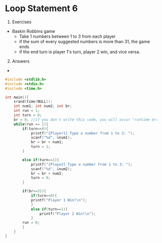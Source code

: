 # Loop Statement 6

1. Exercises 
- Baskin Robbins game
    - Take 1 numbers between 1 to 3 from each player
    - if the sum of every suggested numbers is more than 31, the game ends
    - if the end turn is player 1's turn, player 2 win, and vice versa.

2. Answers

- 

```c
#include <stdlib.h>
#include <stdio.h>
#include <time.h>

int main(){
    srand(time(NULL));
    int num1; int num2; int br;
    int run = 1;
    int turn = 0;
    br = 0; //if you don't write this code, you will occur "runtime error"
    while(run == 1){
        if(turn==0){
            printf("[Player1] Type a number from 1 to 3: ");
            scanf("%d", &num1);
            br = br + num1;
            turn = 1;
        }

        else if(turn==1){
            printf("[Playe2] Type a number from 1 to 3: ");
            scanf("%d", &num2);
            br = br + num2;
            turn = 0;
        }

        if(br>=31){
            if(turn==0){
            printf("Player 1 Win!\n");
            }
            else if(turn==1){
                printf("Player 2 Win!\n");
            }
        run = 0;
        }
    }
}
```
